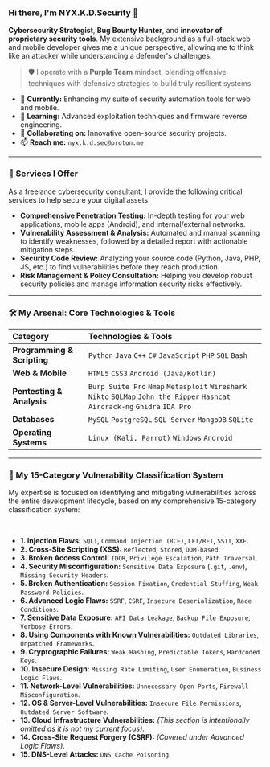 ### Hi there, I'm NYX.K.D.Security 👋

**Cybersecurity Strategist**, 
**Bug Bounty Hunter**, and **innovator of proprietary security tools**. My extensive background as a full-stack web and mobile developer gives me a unique perspective, allowing me to think like an attacker while understanding a defender's challenges.

> 🛡️ I operate with a **Purple Team** mindset, blending offensive techniques with defensive strategies to build truly resilient systems.

- 🔭 **Currently:** Enhancing my suite of security automation tools for web and mobile.
- 🌱 **Learning:** Advanced exploitation techniques and firmware reverse engineering.
- 👯 **Collaborating on:** Innovative open-source security projects.
- 📫 **Reach me:** `nyx.k.d.sec@proton.me`

---

### 💼 Services I Offer

As a freelance cybersecurity consultant, I provide the following critical services to help secure your digital assets:

*   **Comprehensive Penetration Testing:** In-depth testing for your web applications, mobile apps (Android), and internal/external networks.
*   **Vulnerability Assessment & Analysis:** Automated and manual scanning to identify weaknesses, followed by a detailed report with actionable mitigation steps.
*   **Security Code Review:** Analyzing your source code (Python, Java, PHP, JS, etc.) to find vulnerabilities before they reach production.
*   **Risk Management & Policy Consultation:** Helping you develop robust security policies and manage information security risks effectively.

---

### 🛠️ My Arsenal: Core Technologies & Tools

| Category | Technologies & Tools |
| :--- | :--- |
| **Programming & Scripting**| `Python` `Java` `C++` `C#` `JavaScript` `PHP` `SQL` `Bash` |
| **Web & Mobile** | `HTML5` `CSS3` `Android (Java/Kotlin)` |
| **Pentesting & Analysis** | `Burp Suite Pro` `Nmap` `Metasploit` `Wireshark` `Nikto` `SQLMap` `John the Ripper` `Hashcat` `Aircrack-ng` `Ghidra` `IDA Pro` |
| **Databases** | `MySQL` `PostgreSQL` `SQL Server` `MongoDB` `SQLite` |
| **Operating Systems** | `Linux (Kali, Parrot)` `Windows` `Android` |

---

### 🎯 My 15-Category Vulnerability Classification System

My expertise is focused on identifying and mitigating vulnerabilities across the entire development lifecycle, based on my comprehensive 15-category classification system:

<br>

*   **1. Injection Flaws:** `SQLi`, `Command Injection (RCE)`, `LFI/RFI`, `SSTI`, `XXE`.
*   **2. Cross-Site Scripting (XSS):** `Reflected`, `Stored`, `DOM-based`.
*   **3. Broken Access Control:** `IDOR`, `Privilege Escalation`, `Path Traversal`.
*   **4. Security Misconfiguration:** `Sensitive Data Exposure` (`.git`, `.env`), `Missing Security Headers`.
*   **5. Broken Authentication:** `Session Fixation`, `Credential Stuffing`, `Weak Password Policies`.
*   **6. Advanced Logic Flaws:** `SSRF`, `CSRF`, `Insecure Deserialization`, `Race Conditions`.
*   **7. Sensitive Data Exposure:** `API Data Leakage`, `Backup File Exposure`, `Verbose Errors`.
*   **8. Using Components with Known Vulnerabilities:** `Outdated Libraries`, `Unpatched Frameworks`.
*   **9. Cryptographic Failures:** `Weak Hashing`, `Predictable Tokens`, `Hardcoded Keys`.
*   **10. Insecure Design:** `Missing Rate Limiting`, `User Enumeration`, `Business Logic Flaws`.
*   **11. Network-Level Vulnerabilities:** `Unnecessary Open Ports`, `Firewall Misconfiguration`.
*   **12. OS & Server-Level Vulnerabilities:** `Insecure File Permissions`, `Outdated Server Software`.
*   **13. Cloud Infrastructure Vulnerabilities:** *(This section is intentionally omitted as it is not my current focus)*.
*   **14. Cross-Site Request Forgery (CSRF):** *(Covered under Advanced Logic Flaws)*.
*   **15. DNS-Level Attacks:** `DNS Cache Poisoning`.
